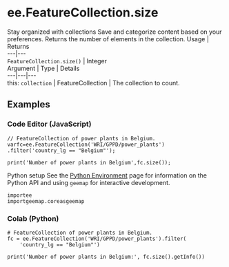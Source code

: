  
#  ee.FeatureCollection.size
Stay organized with collections  Save and categorize content based on your preferences. 
Returns the number of elements in the collection. Usage | Returns  
---|---  
`FeatureCollection.size()` | Integer  
Argument | Type | Details  
---|---|---  
this: `collection` | FeatureCollection | The collection to count.  
## Examples
### Code Editor (JavaScript)
```
// FeatureCollection of power plants in Belgium.
varfc=ee.FeatureCollection('WRI/GPPD/power_plants')
.filter('country_lg == "Belgium"');

print('Number of power plants in Belgium',fc.size());
```

Python setup
See the [ Python Environment](https://developers.google.com/earth-engine/guides/python_install) page for information on the Python API and using `geemap` for interactive development.
```
importee
importgeemap.coreasgeemap
```

### Colab (Python)
```
# FeatureCollection of power plants in Belgium.
fc = ee.FeatureCollection('WRI/GPPD/power_plants').filter(
    'country_lg == "Belgium"')

print('Number of power plants in Belgium:', fc.size().getInfo())
```


